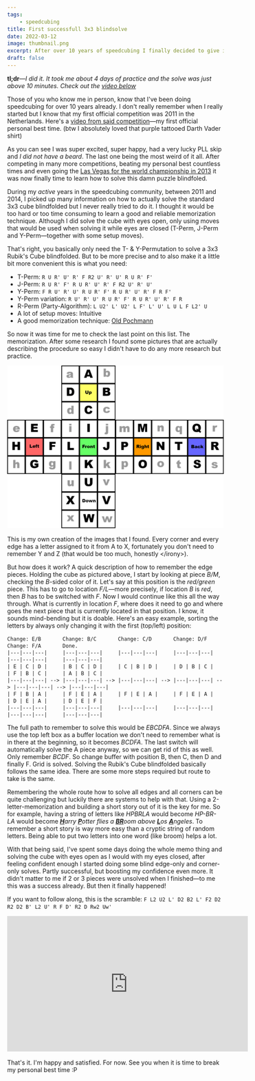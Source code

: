 ```yaml
---
tags:
    - speedcubing
title: First successfull 3x3 blindsolve
date: 2022-03-12
image: thumbnail.png
excerpt: After over 10 years of speedcubing I finally decided to give it a try to perform a blindsolve. After a few days I was finally able to do it. Here's how I got there.
draft: false
---
```


**tl;dr**&mdash;*I did it. It took me about 4 days of practice and the solve was just above 10 minutes. Check out the [video below](#video)*

Those of you who know me in person, know that I've been doing speedcubing for over 10 years already. I don't really remember when I really started but I know that my first official competition was 2011 in the Netherlands. Here's a [video from said competition](https://youtu.be/DLfM8VXO-GM)&mdash;my first official personal best time. (btw I absolutely loved that purple tattooed Darth Vader shirt)

As you can see I was super excited, super happy, had a very lucky <span class="tooltip" data-text="A lucky coincidence in which you don't need to do the last step of the CFOP system">PLL skip</span> and *I did not have a beard*. The last one being the most weird of it all.
After competing in many more competitions, beating my personal best countless times and even going the [Las Vegas for the world championship in 2013](https://www.youtube.com/watch?v=kcIvwpm4PIc) it was now finally time to learn how to solve this damn puzzle blindfoled.

During my *active* years in the speedcubing community, between 2011 and 2014, I picked up many information on how to actually solve the standard 3x3 cube blindfolded but I never really tried to do it. I thought it would be too hard or too time consuming to learn a good and reliable memorization technique. Although I did solve the cube with eyes open, only using moves that would be used when solving it while eyes are closed (T-Perm, J-Perm and Y-Perm&mdash;together with some setup moves).

That's right, you basically only need the T- & Y-Permutation to solve a 3x3 Rubik's Cube blindfolded. But to be more precise and to also make it a little bit more convenient this is what you need:

- T-Perm: `R U R' U' R' F R2 U' R' U' R U R' F'`
- J-Perm: `R U R' F' R U R' U' R' F R2 U' R' U'`
- Y-Perm: `F R U' R' U' R U R' F' R U R' U' R' F R F'`
- Y-Perm variation: `R U' R' U' R U R' F' R U R' U' R' F R`
- R-Perm (Party-Algorithm): `L U2' L' U2' L F' L' U' L U L F L2' U`
- A lot of setup moves: Intuitive
- A good memorization technique: [Old Pochmann](https://www.speedsolving.com/wiki/index.php/Classic_Pochmann)

So now it was time for me to check the last point on this list. The memorization. After some research I found some pictures that are actually describing the procedure so easy I didn't have to do any more research but practice.

![Pochmann Memo Technique](pochmann-memo.png)

This is my own creation of the images that I found. Every corner and every edge has a letter assigned to it from A to X, fortunately you don't need to remember Y and Z (that would be too much, honestly &lt;/irony&gt;).

But how does it work? A quick description of how to remember the edge pieces. Holding the cube as pictured above, I start by looking at piece *B/M*, checking the *B*-sided color of it. Let's say at this position is the *red/green* piece. This has to go to location *F/L*&mdash;more precisely, if location *B* is *red*, then *B* has to be switched with *F*. Now I would continue like this all the way through. What is currently in location *F*, where does it need to go and where goes the next piece that is currently located in that position. I know, it sounds mind-bending but it is doable. Here's an easy example, sorting the letters by always only changing it with the first (top/left) position:

```markup
Change: E/B       Change: B/C       Change: C/D       Change: D/F       Change: F/A       Done.
|---|---|---|     |---|---|---|     |---|---|---|     |---|---|---|     |---|---|---|     |---|---|---|
| E | C | D |     | B | C | D |     | C | B | D |     | D | B | C |     | F | B | C |     | A | B | C |
|---|---|---| --> |---|---|---| --> |---|---|---| --> |---|---|---| --> |---|---|---| --> |---|---|---|
| F | B | A |     | F | E | A |     | F | E | A |     | F | E | A |     | D | E | A |     | D | E | F |
|---|---|---|     |---|---|---|     |---|---|---|     |---|---|---|     |---|---|---|     |---|---|---|
```

The full path to remember to solve this would be *EBCDFA*. Since we always use the top left box as a buffer location we don't need to remember what is in there at the beginning, so it becomes *BCDFA*. The last switch will automatically solve the A piece anyway, so we can get rid of this as well. Only remember *BCDF*. So change buffer with position B, then C, then D and finally F. Grid is solved. Solving the Rubik's Cube blindfolded basically follows the same idea. There are some more steps required but route to take is the same.

Remembering the whole route how to solve all edges and all corners can be quite challenging but luckily there are systems to help with that. Using a 2-letter-memorization and building a short story out of it is the key for me. So for example, having a string of letters like *HPBRLA* would become *HP-BR-LA* would become _<u>**H**</u>arry <u>**P**</u>otter flies a <u>**BR**</u>oom above <u>**L**</u>os <u>**A**</u>ngeles_. To remember a short story is way more easy than a cryptic string of random letters. Being able to put two letters into one word (like broom) helps a lot.

With that being said, I've spent some days doing the whole memo thing and solving the cube with eyes open as I would with my eyes closed, after feeling confident enough I started doing some blind edge-only and corner-only solves. Partly successful, but boosting my confidence even more. It didn't matter to me if 2 or 3 pieces were unsolved when I finished&mdash;to me this was a success already. But then it finally happened!

If you want to follow along, this is the scramble: `F L2 U2 L' D2 B2 L' F2 D2 R2 D2 B' L2 U' R F D' R2 D Rw2 Uw'`

<iframe width="560" height="315" id="video" src="https://www.youtube.com/embed/FDicNFKlGig?rel=0" title="YouTube video player" frameborder="0" allow="accelerometer; autoplay; clipboard-write; encrypted-media; gyroscope; picture-in-picture" allowfullscreen></iframe>

That's it. I'm happy and satisfied. For now. See you when it is time to break my personal best time :P